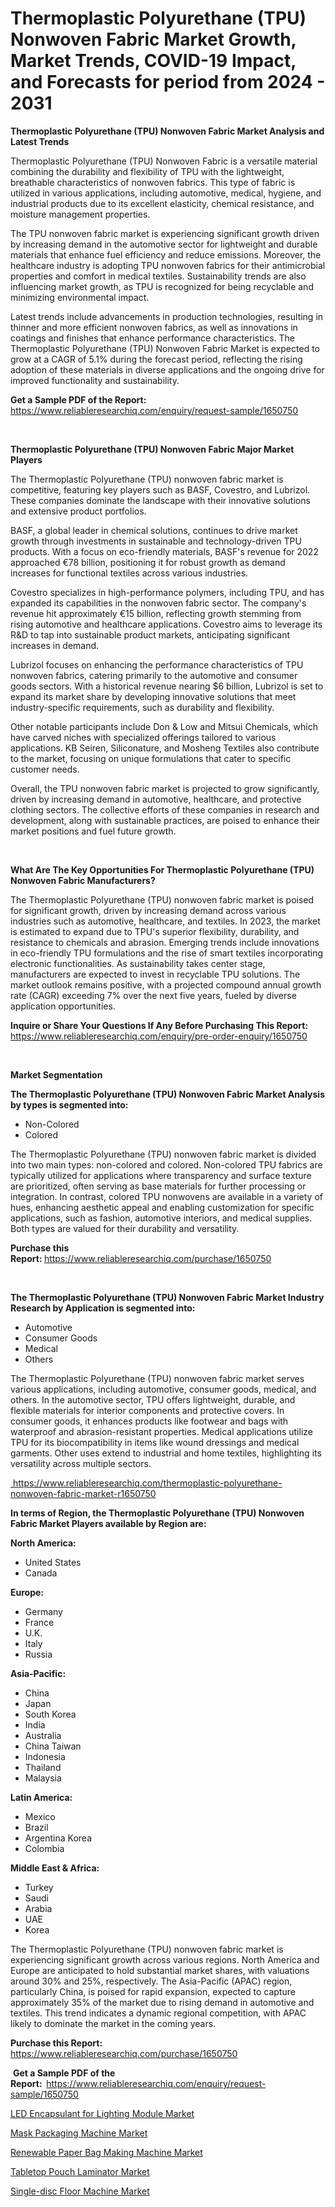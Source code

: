 <p><h1>Thermoplastic Polyurethane (TPU) Nonwoven Fabric Market Growth, Market Trends, COVID-19 Impact, and Forecasts for period from 2024 - 2031</h1></p><p><strong>Thermoplastic Polyurethane (TPU) Nonwoven Fabric Market Analysis and Latest Trends</strong></p>
<p><p>Thermoplastic Polyurethane (TPU) Nonwoven Fabric is a versatile material combining the durability and flexibility of TPU with the lightweight, breathable characteristics of nonwoven fabrics. This type of fabric is utilized in various applications, including automotive, medical, hygiene, and industrial products due to its excellent elasticity, chemical resistance, and moisture management properties.</p><p>The TPU nonwoven fabric market is experiencing significant growth driven by increasing demand in the automotive sector for lightweight and durable materials that enhance fuel efficiency and reduce emissions. Moreover, the healthcare industry is adopting TPU nonwoven fabrics for their antimicrobial properties and comfort in medical textiles. Sustainability trends are also influencing market growth, as TPU is recognized for being recyclable and minimizing environmental impact.</p><p>Latest trends include advancements in production technologies, resulting in thinner and more efficient nonwoven fabrics, as well as innovations in coatings and finishes that enhance performance characteristics. The Thermoplastic Polyurethane (TPU) Nonwoven Fabric Market is expected to grow at a CAGR of 5.1% during the forecast period, reflecting the rising adoption of these materials in diverse applications and the ongoing drive for improved functionality and sustainability.</p></p>
<p><strong>Get a Sample PDF of the Report:&nbsp;</strong> <a href="https://www.reliableresearchiq.com/enquiry/request-sample/1650750?utm_campaign=1106&utm_medium=2&utm_source=Github&utm_content=ia&utm_term=08122024&utm_id=thermoplastic-polyurethane-tpu-nonwoven-fabric">https://www.reliableresearchiq.com/enquiry/request-sample/1650750</a></p>
<p>&nbsp;</p>
<p><strong>Thermoplastic Polyurethane (TPU) Nonwoven Fabric Major Market Players</strong></p>
<p><p>The Thermoplastic Polyurethane (TPU) nonwoven fabric market is competitive, featuring key players such as BASF, Covestro, and Lubrizol. These companies dominate the landscape with their innovative solutions and extensive product portfolios.</p><p>BASF, a global leader in chemical solutions, continues to drive market growth through investments in sustainable and technology-driven TPU products. With a focus on eco-friendly materials, BASF's revenue for 2022 approached €78 billion, positioning it for robust growth as demand increases for functional textiles across various industries.</p><p>Covestro specializes in high-performance polymers, including TPU, and has expanded its capabilities in the nonwoven fabric sector. The company's revenue hit approximately €15 billion, reflecting growth stemming from rising automotive and healthcare applications. Covestro aims to leverage its R&D to tap into sustainable product markets, anticipating significant increases in demand.</p><p>Lubrizol focuses on enhancing the performance characteristics of TPU nonwoven fabrics, catering primarily to the automotive and consumer goods sectors. With a historical revenue nearing $6 billion, Lubrizol is set to expand its market share by developing innovative solutions that meet industry-specific requirements, such as durability and flexibility.</p><p>Other notable participants include Don & Low and Mitsui Chemicals, which have carved niches with specialized offerings tailored to various applications. KB Seiren, Siliconature, and Mosheng Textiles also contribute to the market, focusing on unique formulations that cater to specific customer needs.</p><p>Overall, the TPU nonwoven fabric market is projected to grow significantly, driven by increasing demand in automotive, healthcare, and protective clothing sectors. The collective efforts of these companies in research and development, along with sustainable practices, are poised to enhance their market positions and fuel future growth.</p></p>
<p>&nbsp;</p>
<p><strong>What Are The Key Opportunities For Thermoplastic Polyurethane (TPU) Nonwoven Fabric Manufacturers?</strong></p>
<p><p>The Thermoplastic Polyurethane (TPU) nonwoven fabric market is poised for significant growth, driven by increasing demand across various industries such as automotive, healthcare, and textiles. In 2023, the market is estimated to expand due to TPU's superior flexibility, durability, and resistance to chemicals and abrasion. Emerging trends include innovations in eco-friendly TPU formulations and the rise of smart textiles incorporating electronic functionalities. As sustainability takes center stage, manufacturers are expected to invest in recyclable TPU solutions. The market outlook remains positive, with a projected compound annual growth rate (CAGR) exceeding 7% over the next five years, fueled by diverse application opportunities.</p></p>
<p><strong>Inquire or Share Your Questions If Any Before Purchasing This Report:</strong> <a href="https://www.reliableresearchiq.com/enquiry/pre-order-enquiry/1650750?utm_campaign=1106&utm_medium=2&utm_source=Github&utm_content=ia&utm_term=08122024&utm_id=thermoplastic-polyurethane-tpu-nonwoven-fabric">https://www.reliableresearchiq.com/enquiry/pre-order-enquiry/1650750</a></p>
<p>&nbsp;</p>
<p><strong>Market Segmentation</strong></p>
<p><strong>The Thermoplastic Polyurethane (TPU) Nonwoven Fabric Market Analysis by types is segmented into:</strong></p>
<p><ul><li>Non-Colored</li><li>Colored</li></ul></p>
<p><p>The Thermoplastic Polyurethane (TPU) nonwoven fabric market is divided into two main types: non-colored and colored. Non-colored TPU fabrics are typically utilized for applications where transparency and surface texture are prioritized, often serving as base materials for further processing or integration. In contrast, colored TPU nonwovens are available in a variety of hues, enhancing aesthetic appeal and enabling customization for specific applications, such as fashion, automotive interiors, and medical supplies. Both types are valued for their durability and versatility.</p></p>
<p><strong>Purchase this Report:&nbsp;</strong><a href="https://www.reliableresearchiq.com/purchase/1650750?utm_campaign=1106&utm_medium=2&utm_source=Github&utm_content=ia&utm_term=08122024&utm_id=thermoplastic-polyurethane-tpu-nonwoven-fabric">https://www.reliableresearchiq.com/purchase/1650750</a></p>
<p>&nbsp;</p>
<p><strong>The Thermoplastic Polyurethane (TPU) Nonwoven Fabric Market Industry Research by Application is segmented into:</strong></p>
<p><ul><li>Automotive</li><li>Consumer Goods</li><li>Medical</li><li>Others</li></ul></p>
<p><p>The Thermoplastic Polyurethane (TPU) nonwoven fabric market serves various applications, including automotive, consumer goods, medical, and others. In the automotive sector, TPU offers lightweight, durable, and flexible materials for interior components and protective covers. In consumer goods, it enhances products like footwear and bags with waterproof and abrasion-resistant properties. Medical applications utilize TPU for its biocompatibility in items like wound dressings and medical garments. Other uses extend to industrial and home textiles, highlighting its versatility across multiple sectors.</p></p>
<p><a href="https://www.reliableresearchiq.com/thermoplastic-polyurethane-nonwoven-fabric-market-r1650750?utm_campaign=1106&utm_medium=2&utm_source=Github&utm_content=ia&utm_term=08122024&utm_id=thermoplastic-polyurethane-tpu-nonwoven-fabric">&nbsp;https://www.reliableresearchiq.com/thermoplastic-polyurethane-nonwoven-fabric-market-r1650750</a></p>
<p><strong>In terms of Region, the Thermoplastic Polyurethane (TPU) Nonwoven Fabric Market Players available by Region are:</strong></p>
<p>
    <p> <strong> North America: </strong>
        <ul>
            <li>United States</li>
            <li>Canada</li>
        </ul>
        </p> 
    <p> <strong> Europe: </strong>
        <ul>
            <li>Germany</li>
            <li>France</li>
            <li>U.K.</li>
            <li>Italy</li>
            <li>Russia</li>
        </ul>
        </p> 
    <p> <strong> Asia-Pacific: </strong>
        <ul>
            <li>China</li>
            <li>Japan</li>
            <li>South Korea</li>
            <li>India</li>
            <li>Australia</li>
            <li>China Taiwan</li>
            <li>Indonesia</li>
            <li>Thailand</li>
            <li>Malaysia</li>
        </ul>
        </p> 
    <p> <strong> Latin America: </strong>
        <ul>
            <li>Mexico</li>
            <li>Brazil</li>
            <li>Argentina Korea</li>
            <li>Colombia</li>
        </ul>
        </p> 
    <p> <strong> Middle East & Africa: </strong>
        <ul>
            <li>Turkey</li>
            <li>Saudi</li>
            <li>Arabia</li>
            <li>UAE</li>
            <li>Korea</li>
        </ul>
    </p>
    </p>
<p><p>The Thermoplastic Polyurethane (TPU) nonwoven fabric market is experiencing significant growth across various regions. North America and Europe are anticipated to hold substantial market shares, with valuations around 30% and 25%, respectively. The Asia-Pacific (APAC) region, particularly China, is poised for rapid expansion, expected to capture approximately 35% of the market due to rising demand in automotive and textiles. This trend indicates a dynamic regional competition, with APAC likely to dominate the market in the coming years.</p></p>
<p><strong>Purchase this Report: </strong><a href="https://www.reliableresearchiq.com/purchase/1650750?utm_campaign=1106&utm_medium=2&utm_source=Github&utm_content=ia&utm_term=08122024&utm_id=thermoplastic-polyurethane-tpu-nonwoven-fabric">https://www.reliableresearchiq.com/purchase/1650750</a></p>
<p>&nbsp;<strong>Get a Sample PDF of the Report:&nbsp;&nbsp;</strong><a href="https://www.reliableresearchiq.com/enquiry/request-sample/1650750?utm_campaign=1106&utm_medium=2&utm_source=Github&utm_content=ia&utm_term=08122024&utm_id=thermoplastic-polyurethane-tpu-nonwoven-fabric">https://www.reliableresearchiq.com/enquiry/request-sample/1650750</a></p>
<p><strong></strong></p>
<p><p><a href="https://github.com/loveewin94/Market-Research-Report-List-1/blob/main/led-encapsulant-for-lighting-module-market.md?utm_campaign=1106&utm_medium=2&utm_source=Github&utm_content=ia&utm_term=08122024&utm_id=thermoplastic-polyurethane-tpu-nonwoven-fabric">LED Encapsulant for Lighting Module Market</a></p><p><a href="https://www.linkedin.com/pulse/the-sympatico-insight-9odme?utm_campaign=1106&utm_medium=2&utm_source=Github&utm_content=ia&utm_term=08122024&utm_id=thermoplastic-polyurethane-tpu-nonwoven-fabric">Mask Packaging Machine Market</a></p><p><a href="https://www.linkedin.com/pulse/regional-segment-trends-renewable-paper-bag-making-machine-market-xm4re?utm_campaign=1106&utm_medium=2&utm_source=Github&utm_content=ia&utm_term=08122024&utm_id=thermoplastic-polyurethane-tpu-nonwoven-fabric">Renewable Paper Bag Making Machine Market</a></p><p><a href="https://www.linkedin.com/pulse/t-insight-dial-ziosf?utm_campaign=1106&utm_medium=2&utm_source=Github&utm_content=ia&utm_term=08122024&utm_id=thermoplastic-polyurethane-tpu-nonwoven-fabric">Tabletop Pouch Laminator Market</a></p><p><a href="https://www.linkedin.com/pulse/anticipated-cagr-127-single-disc-floor-machine-market-0mp0e?utm_campaign=1106&utm_medium=2&utm_source=Github&utm_content=ia&utm_term=08122024&utm_id=thermoplastic-polyurethane-tpu-nonwoven-fabric">Single-disc Floor Machine Market</a></p></p>